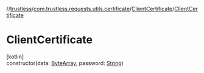 //[trustless](../../../index.md)/[com.trustless.requests.utils.certificate](../index.md)/[ClientCertificate](index.md)/[ClientCertificate](-client-certificate.md)

# ClientCertificate

[kotlin]\
constructor(data: [ByteArray](https://kotlinlang.org/api/latest/jvm/stdlib/kotlin/-byte-array/index.html), password: [String](https://kotlinlang.org/api/latest/jvm/stdlib/kotlin/-string/index.html))
